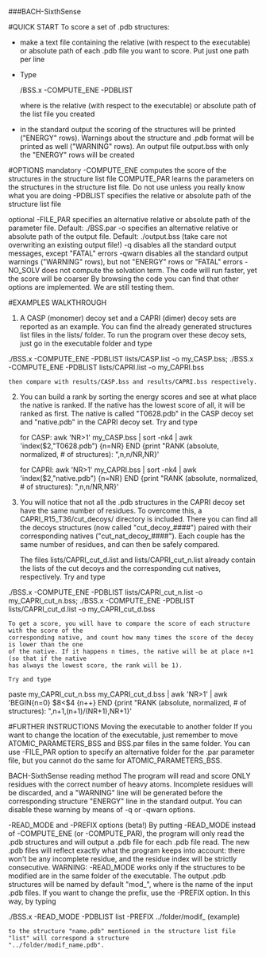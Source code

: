 ###BACH-SixthSense

#QUICK START
  To score a set of .pdb structures:
  - make a text file containing the relative (with respect to the executable) or absolute path 
    of each .pdb file you want to score. Put just one path per line
  - Type
   
    <FOLDERPATH>/BSS.x -COMPUTE_ENE -PDBLIST <listname>

    where <listname> is the relative (with respect to the executable) or absolute path of the 
    list file you created
  - in the standard output the scoring of the structures will be printed ("ENERGY" rows). 
    Warnings about the structure and .pdb format will be printed as well ("WARNING" rows). 
    An output file output.bss with only the "ENERGY" rows will be created


#OPTIONS
  mandatory
  -COMPUTE\_ENE   computes the score of the structures in the structure list file
     <xor>
   COMPUTE\_PAR   learns the parameters on the structures in the structure list file. Do not
                 use unless you really know what you are doing
  -PDBLIST       specifies the relative or absolute path of the structure list file

  optional
  -FILE\_PAR      specifies an alternative relative or absolute path of the parameter file.
                 Default: ./BSS.par
  -o             specifies an alternative relative or absolute path of the output file.
                 Default: ./output.bss (take care not overwriting an existing output file!)
  -q             disables all the standard output messages, except "FATAL" errors
  -qwarn         disables all the standard output warnings ("WARNING" rows), but not "ENERGY"
                 rows or "FATAL" errors
  -NO\_SOLV       does not compute the solvation term. The code will run faster, yet the
                 score will be coarser
By browsing the code you can find that other options are implemented. We are still testing them.


#EXAMPLES WALKTHROUGH
1)  A CASP (monomer) decoy set and a CAPRI (dimer) decoy sets are reported as an example.
    You can find the already generated structures list files in the lists/ folder.
    To run the program over these decoy sets, just go in the executable folder and type

  ./BSS.x -COMPUTE\_ENE -PDBLIST lists/CASP.list -o my\_CASP.bss;
  ./BSS.x -COMPUTE\_ENE -PDBLIST lists/CAPRI.list -o my\_CAPRI.bss

    then compare with results/CASP.bss and results/CAPRI.bss respectively.


2)  You can build a rank by sorting the energy scores and see at what place the native
    is ranked. If the native has the lowest score of all, it will be ranked as first.
    The native is called "T0628.pdb" in the CASP decoy set and "native.pdb" in the
    CAPRI decoy set. Try and type
  
    for CASP:
  awk 'NR>1' my\_CASP.bss | sort -nk4 | awk 'index($2,"T0628.pdb") {n=NR} END {print "RANK (absolute, normalized, # of structures): ",n,n/NR,NR}'

    for CAPRI:
  awk 'NR>1' my\_CAPRI.bss | sort -nk4 | awk 'index($2,"native.pdb") {n=NR} END {print "RANK (absolute, normalized, # of structures): ",n,n/NR,NR}'

 
3)  You will notice that not all the .pdb structures in the CAPRI decoy set have the same
    number of residues. To overcome this, a CAPRI_R15_T36/cut_decoys/ directory is included.
    There you can find all the decoys structures (now called "cut_decoy_####") paired with their 
    corresponding natives ("cut_nat_decoy_####"). Each couple has the same number of residues,
    and can then be safely compared.
   
    The files lists/CAPRI_cut_d.list and lists/CAPRI_cut_n.list already contain the lists of the
    cut decoys and the corresponding cut natives, respectively. Try and type

  ./BSS.x -COMPUTE\_ENE -PDBLIST lists/CAPRI\_cut\_n.list -o my\_CAPRI\_cut\_n.bss;
  ./BSS.x -COMPUTE\_ENE -PDBLIST lists/CAPRI\_cut\_d.list -o my\_CAPRI\_cut\_d.bss

    To get a score, you will have to compare the score of each structure with the score of the
    corresponding native, and count how many times the score of the decoy is lower than the one
    of the native. If it happens n times, the native will be at place n+1 (so that if the native
    has always the lowest score, the rank will be 1).

    Try and type
  paste  my\_CAPRI\_cut\_n.bss my\_CAPRI\_cut\_d.bss | awk 'NR>1' | awk 'BEGIN{n=0} $8<\$4 {n++} END {print "RANK (absolute, normalized, \# of structures): ",n+1,(n+1)/(NR+1),NR+1}'


#FURTHER INSTRUCTIONS
  Moving the executable to another folder
    If you want to change the location of the executable, just remember to move ATOMIC_PARAMETERS_BSS
    and BSS.par files in the same folder. You can use -FILE_PAR option to specify an alternative
    folder for the .par parameter file, but you cannot do the same for ATOMIC\_PARAMETERS\_BSS.

  BACH-SixthSense reading method
    The program will read and score ONLY residues with the correct number of heavy atoms. Incomplete
    residues will be discarded, and a "WARNING" line will be generated before the corresponding
    structure "ENERGY" line in the standard output. You can disable these warning by means of
    -q or -qwarn options.

  -READ_MODE and -PREFIX options (beta!)
    By putting -READ_MODE instead of -COMPUTE_ENE (or -COMPUTE_PAR), the program will only read the
    .pdb structures and will output a .pdb file for each .pdb file read. The new .pdb files will
    reflect exactly what the program keeps into account: there won't be any incomplete residue,
    and the residue index will be strictly consecutive.
    WARNING: -READ_MODE works only if the structures to be modified are in the same folder of the
    executable. The output .pdb structures will be named by default "mod_<sctructurename>", where
    <structurename> is the name of the input .pdb files. If you want to change the prefix, use the
    -PREFIX option. In this way, by typing

  ./BSS.x -READ\_MODE -PDBLIST list -PREFIX ../folder/modif\_    (example)

    to the structure "name.pdb" mentioned in the structure list file "list" will correspond a structure
    "../folder/modif_name.pdb".
